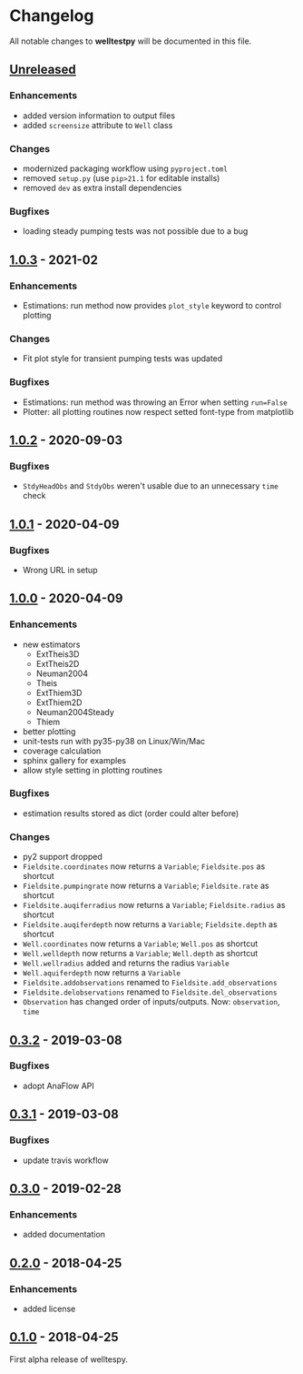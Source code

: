 # Changelog

All notable changes to **welltestpy** will be documented in this file.

## [Unreleased]

### Enhancements
- added version information to output files
- added `screensize` attribute to `Well` class

### Changes
- modernized packaging workflow using `pyproject.toml`
- removed `setup.py` (use `pip>21.1` for editable installs)
- removed `dev` as extra install dependencies

### Bugfixes
- loading steady pumping tests was not possible due to a bug


## [1.0.3] - 2021-02

### Enhancements
- Estimations: run method now provides `plot_style` keyword to control plotting

### Changes
- Fit plot style for transient pumping tests was updated

### Bugfixes
- Estimations: run method was throwing an Error when setting `run=False`
- Plotter: all plotting routines now respect setted font-type from matplotlib


## [1.0.2] - 2020-09-03

### Bugfixes
- `StdyHeadObs` and `StdyObs` weren't usable due to an unnecessary `time` check


## [1.0.1] - 2020-04-09

### Bugfixes
- Wrong URL in setup


## [1.0.0] - 2020-04-09

### Enhancements
- new estimators
  - ExtTheis3D
  - ExtTheis2D
  - Neuman2004
  - Theis
  - ExtThiem3D
  - ExtThiem2D
  - Neuman2004Steady
  - Thiem
- better plotting
- unit-tests run with py35-py38 on Linux/Win/Mac
- coverage calculation
- sphinx gallery for examples
- allow style setting in plotting routines

### Bugfixes
- estimation results stored as dict (order could alter before)

### Changes
- py2 support dropped
- `Fieldsite.coordinates` now returns a `Variable`; `Fieldsite.pos` as shortcut
- `Fieldsite.pumpingrate` now returns a `Variable`; `Fieldsite.rate` as shortcut
- `Fieldsite.auqiferradius` now returns a `Variable`; `Fieldsite.radius` as shortcut
- `Fieldsite.auqiferdepth` now returns a `Variable`; `Fieldsite.depth` as shortcut
- `Well.coordinates` now returns a `Variable`; `Well.pos` as shortcut
- `Well.welldepth` now returns a `Variable`; `Well.depth` as shortcut
- `Well.wellradius` added and returns the radius `Variable`
- `Well.aquiferdepth` now returns a `Variable`
- `Fieldsite.addobservations` renamed to `Fieldsite.add_observations`
- `Fieldsite.delobservations` renamed to `Fieldsite.del_observations`
- `Observation` has changed order of inputs/outputs. Now: `observation`, `time`


## [0.3.2] - 2019-03-08

### Bugfixes
- adopt AnaFlow API


## [0.3.1] - 2019-03-08

### Bugfixes
- update travis workflow


## [0.3.0] - 2019-02-28

### Enhancements
- added documentation


## [0.2.0] - 2018-04-25

### Enhancements
- added license


## [0.1.0] - 2018-04-25

First alpha release of welltespy.

[Unreleased]: https://github.com/GeoStat-Framework/welltestpy/compare/v1.0.3...HEAD
[1.0.3]: https://github.com/GeoStat-Framework/welltestpy/compare/v1.0.2...v1.0.3
[1.0.2]: https://github.com/GeoStat-Framework/welltestpy/compare/v1.0.1...v1.0.2
[1.0.1]: https://github.com/GeoStat-Framework/welltestpy/compare/v1.0.0...v1.0.1
[1.0.0]: https://github.com/GeoStat-Framework/welltestpy/compare/v0.3.2...v1.0.0
[0.3.2]: https://github.com/GeoStat-Framework/welltestpy/compare/v0.3.1...v0.3.2
[0.3.1]: https://github.com/GeoStat-Framework/welltestpy/compare/v0.3.0...v0.3.1
[0.3.0]: https://github.com/GeoStat-Framework/welltestpy/compare/v0.2...v0.3.0
[0.2.0]: https://github.com/GeoStat-Framework/welltestpy/compare/v0.1...v0.2
[0.1.0]: https://github.com/GeoStat-Framework/welltestpy/releases/tag/v0.1
